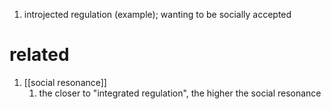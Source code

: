 1. introjected regulation (example); wanting to be socially accepted

# related
1. [[social resonance]]
	1. the closer to "integrated regulation", the higher the social resonance